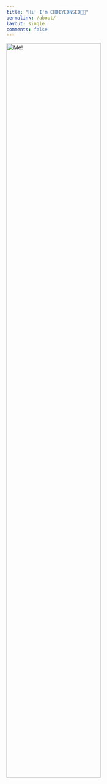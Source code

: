 ```yaml
---
title: "Hi! I'm CHOIYEONSEO👋🏻"
permalink: /about/
layout: single
comments: false
---
```


<div>
    <img src="/assets/images/IMG_5068.jpeg" alt="Me!" width="70%" min-width="700px" itemprop="image">
</div>

